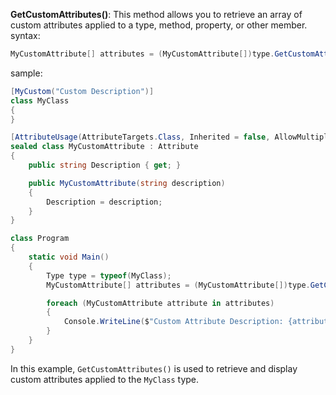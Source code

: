 **GetCustomAttributes()**: This method allows you to retrieve an array of custom attributes applied to a type, method, property, or other member.
syntax:
```c#
MyCustomAttribute[] attributes = (MyCustomAttribute[])type.GetCustomAttributes(typeof(MyCustomAttribute), false);
```
sample:
```c#
[MyCustom("Custom Description")]
class MyClass
{
}

[AttributeUsage(AttributeTargets.Class, Inherited = false, AllowMultiple = false)]
sealed class MyCustomAttribute : Attribute
{
    public string Description { get; }

    public MyCustomAttribute(string description)
    {
        Description = description;
    }
}

class Program
{
    static void Main()
    {
        Type type = typeof(MyClass);
        MyCustomAttribute[] attributes = (MyCustomAttribute[])type.GetCustomAttributes(typeof(MyCustomAttribute), false);

        foreach (MyCustomAttribute attribute in attributes)
        {
            Console.WriteLine($"Custom Attribute Description: {attribute.Description}");
        }
    }
}
```
In this example, `GetCustomAttributes()` is used to retrieve and display custom attributes applied to the `MyClass` type.